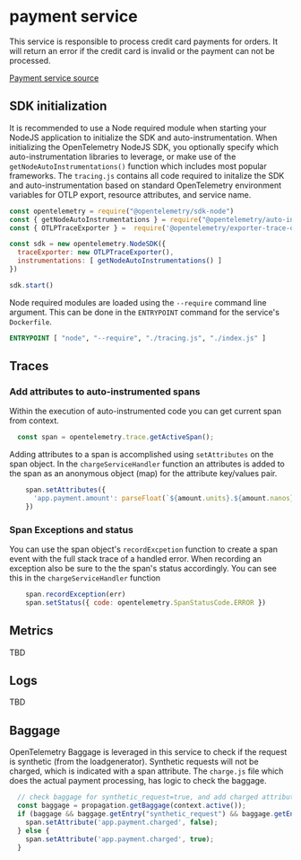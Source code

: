 # payment service

This service is responsible to process credit card payments for orders. It will
return an error if the credit card is invalid or the payment can not be
processed.

[Payment service source](../../src/paymentservice/)

## SDK initialization

It is recommended to use a Node required module when starting your NodeJS
application to initialize the SDK and auto-instrumentation. When initializing
the OpenTelemetry NodeJS SDK, you optionally specify which auto-instrumentation
libraries to leverage, or make use of the `getNodeAutoInstrumentations()`
function which includes most popular frameworks. The `tracing.js` contains all
code required to initalize the SDK and auto-instrumentation based on standard
OpenTelemetry environment variables for OTLP export, resource attributes, and
service name.

```javascript
const opentelemetry = require("@opentelemetry/sdk-node")
const { getNodeAutoInstrumentations } = require("@opentelemetry/auto-instrumentations-node")
const { OTLPTraceExporter } =  require('@opentelemetry/exporter-trace-otlp-grpc')

const sdk = new opentelemetry.NodeSDK({
  traceExporter: new OTLPTraceExporter(),
  instrumentations: [ getNodeAutoInstrumentations() ]
})

sdk.start()
```

Node required modules are loaded using the `--require` command line argument.
This can be done in the `ENTRYPOINT` command for the service's `Dockerfile`.

```dockerfile
ENTRYPOINT [ "node", "--require", "./tracing.js", "./index.js" ]
```

## Traces

### Add attributes to auto-instrumented spans

Within the execution of auto-instrumented code you can get current span from
context.

```javascript
  const span = opentelemetry.trace.getActiveSpan();
```

Adding attributes to a span is accomplished using `setAttributes` on the span
object. In the `chargeServiceHandler` function an attributes is added to
the span as an anonymous object (map) for the attribute key/values pair.

```javascript
    span.setAttributes({
      'app.payment.amount': parseFloat(`${amount.units}.${amount.nanos}`)
    })
```

### Span Exceptions and status

You can use the span object's `recordExcpetion` function to create a span event
with the full stack trace of a handled error. When recording an exception also
be sure to the the span's status accordingly. You can see this in the
`chargeServiceHandler` function

```javascript
    span.recordException(err)
    span.setStatus({ code: opentelemetry.SpanStatusCode.ERROR })    
```

## Metrics

TBD

## Logs

TBD

## Baggage

OpenTelemetry Baggage is leveraged in this service to check if the request is
synthetic (from the loadgenerator). Synthetic requests will not be charged,
which is indicated with a span attribute. The `charge.js` file which does the
actual payment processing, has logic to check the baggage.

```javascript
  // check baggage for synthetic_request=true, and add charged attribute accordingly
  const baggage = propagation.getBaggage(context.active());
  if (baggage && baggage.getEntry("synthetic_request") && baggage.getEntry("synthetic_request").value == "true") {
    span.setAttribute('app.payment.charged', false);
  } else {
    span.setAttribute('app.payment.charged', true);
  }
```
